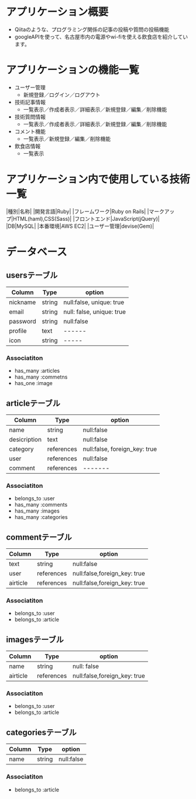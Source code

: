 # アプリケーション概要
- Qiitaのような、プログラミング関係の記事の投稿や質問の投稿機能
- googleAPIを使って、名古屋市内の電源やwi-fiを使える飲食店を紹介しています。

# アプリケーションの機能一覧
- ユーザー管理
  - 新規登録／ログイン／ログアウト
- 技術記事情報
  - 一覧表示／作成者表示／詳細表示／新規登録／編集／削除機能
- 技術質問情報
  - 一覧表示／作成者表示／詳細表示／新規登録／編集／削除機能
- コメント機能
  - 一覧表示／新規登録／編集／削除機能
- 飲食店情報
  - 一覧表示

# アプリケーション内で使用している技術一覧
|種別|名称|
|開発言語|Ruby|
|フレームワーク|Ruby on Rails|
|マークアップ|HTML(haml),CSS(Sass)|
|フロントエンド|JavaScript(jQuery)|
|DB|MySQL|
|本番環境|AWS EC2|
|ユーザー管理|devise(Gem)|

# データベース
## usersテーブル
|Column|Type|option|
|------|----|------|
|nickname|string|null:false, unique: true|
|email|string|null: false, unique: true|
|password|string|null:false|
|profile|text| ------ |
|icon|string| ----- |
### Associatiton
- has_many :articles
- has_many :commetns
- has_one :image



## articleテーブル
|Column|Type|option|
|------|----|------|
|name|string|null:false|
|desicription|text|null:false|
|category|references|null:false, foreign_key: true|
|user|references|null:false|
|comment|references|-------|
### Associatiton
- belongs_to :user
- has_many :comments
- has_many :images
- has_many :categories


## commentテーブル
|Column|Type|option|
|------|----|------|
|text|string|null:false|
|user|references|null:false,foreign_key: true|
|airticle|references|null:false,foreign_key: true|
### Associatiton
- belongs_to :user
- belongs_to :article


## imagesテーブル
|Column|Type|option|
|------|----|------|
|name|string|null: false|
|airticle|references|null:false,foreign_key: true|
### Associatiton
- belongs_to :user
- belongs_to :article


## categoriesテーブル
|Column|Type|option|
|------|----|------|
|name|string|null:false|
### Associatiton
- belongs_to :article

